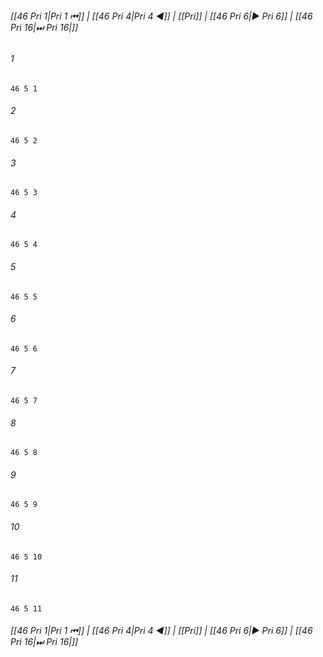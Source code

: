 
###### [[46 Pri 1|Pri 1 ⏮]] | [[46 Pri 4|Pri 4 ◀]] | [[Pri]] | [[46 Pri 6|▶ Pri 6]] | [[46 Pri 16|⏭ Pri 16|]]

###### 1
``` verse
46 5 1 
```
###### 2
``` verse
46 5 2 
```
###### 3
``` verse
46 5 3 
```
###### 4
``` verse
46 5 4 
```
###### 5
``` verse
46 5 5 
```
###### 6
``` verse
46 5 6 
```
###### 7
``` verse
46 5 7 
```
###### 8
``` verse
46 5 8 
```
###### 9
``` verse
46 5 9 
```
###### 10
``` verse
46 5 10 
```
###### 11
``` verse
46 5 11 
```

###### [[46 Pri 1|Pri 1 ⏮]] | [[46 Pri 4|Pri 4 ◀]] | [[Pri]] | [[46 Pri 6|▶ Pri 6]] | [[46 Pri 16|⏭ Pri 16|]]

